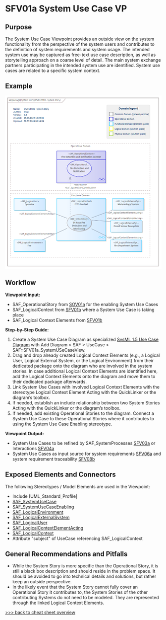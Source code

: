 # SFV01a System Use Case VP

## Purpose
The System Use Case Viewpoint provides an outside view on the system functionality from the perspective of the system users and contributes to the definition of system requirements and system usage. The intended system use may be captured as free-text use case description, as well as storytelling approach on a coarse level of detail. The main system exchange partners participating in the intended system use are identified. System use cases are related to a specific system context.

## Example
![SFV01a](../pics/SFV01a-example.png)

## Workflow
**Viewpoint Input:**
* SAF_OperationalStory from [SOV01a](Operational-Story-Viewpoint.md) for the enabling System Use Cases
* SAF_LogicalContext from [SFV01b](System-Context-Definition.md) where a System Use Case is taking place
* SAF_Logical Context Elements from [SFV01b](System-Context-Definition.md)

**Step-by-Step Guide:**
1.  Create a System Use Case Diagram as specialized [SysML 1.5 Use Case Diagram](https://sparxsystems.com/enterprise_architect_user_guide/16.1/modeling_languages/sysml_use_cases.html) with Add Diagram > SAF > UseCase > SAF::SFV01a_SystemUSeCaseView.
2.	Drag and drop already created Logical Context Elements (e.g., a Logical User, Logical External System, or the Logical Environment) from their dedicated package onto the diagram who are involved in the system stories. In case additional Logical Context Elements are identified here, add the Logical Context Elements onto the diagram and move them to their dedicated package afterwards.
3.	Link System Use Cases with involved Logical Context Elements with the stereotype Logical Context Element Acting with the QuickLinker or the diagram’s toolbox.
4.	If needed, establish an include relationship between two System Stories Acting with the QuickLinker or the diagram’s toolbox.
5.	If needed, add existing Operational Stories to the diagram. Connect a System Use Case to these Operational Stories where it contributes to using the System Use Case Enabling stereotype.

**Viewpoint Output:**
* System Use Cases to be refined by SAF_SystemProcesses [SFV03a](System-Process-Viewpoint.md) or Interactions [SFV04a](System-Context-Interaction.md)
* System Use Cases as input source for system requirements [SFV06a](System-Requirement-Viewpoint.md) and system requirement traceability [SFV08b](System-Requirement-Traceability-Viewpoint.md) 

## Exposed Elements and Connectors
The following Stereotypes / Model Elements are used in the Viewpoint:
* Include [UML_Standard_Profile]
* [SAF_SystemUseCase](https://github.com/GfSE/SAF-Specification/blob/TdSE2023/stereotypes.md#SAF_SystemUseCase)
* [SAF_SystemUseCaseEnabling](https://github.com/GfSE/SAF-Specification/blob/TdSE2023/stereotypes.md#SAF_SystemUseCaseEnabling)
* [SAF_LogicalEnvironment](https://github.com/GfSE/SAF-Specification/blob/TdSE2023/stereotypes.md#SAF_LogicalEnvironment)
* [SAF_LogicalExternalSystem](https://github.com/GfSE/SAF-Specification/blob/TdSE2023/stereotypes.md#SAF_LogicalExternalSystem)
* [SAF_LogicalUser](https://github.com/GfSE/SAF-Specification/blob/TdSE2023/stereotypes.md#SAF_LogicalUser)
* [SAF_LogicalContextElementActing](https://github.com/GfSE/SAF-Specification/blob/TdSE2023/stereotypes.md#SAF_LogicalContextElementActing)
* [SAF_LogicalContext](https://github.com/GfSE/SAF-Specification/blob/TdSE2023/stereotypes.md#SAF_LogicalContext)
* Attribute "subject" of UseCase referencing SAF_LogicalContext
  
## General Recommendations and Pitfalls
* While the System Story is more specific than the Operational Story, it is still a black box description and should reside in the problem space. It should be avoided to go into technical details and solutions, but rather keep an outside perspective.
* In the likely event that the System Story cannot fully cover an Operational Story it contributes to, the System Stories of the other contributing Systems do not need to be modeled. They are represented through the linked Logical Context Elements.

[>>> back to cheat sheet overview](../CheatSheet.md)
